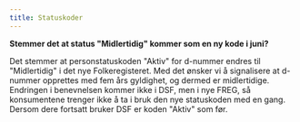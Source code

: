 ```yaml
---
title: Statuskoder
---
```


**Stemmer det at status "Midlertidig" kommer som en ny kode i juni?**

Det stemmer at personstatuskoden "Aktiv" for d-nummer endres til "Midlertidig" i det nye Folkeregisteret. Med det ønsker
vi å signalisere at d-nummer opprettes med fem års gyldighet, og dermed er midlertidige. Endringen i benevnelsen kommer
ikke i DSF, men i nye FREG, så konsumentene trenger ikke å ta i bruk den nye statuskoden med en gang. Dersom dere fortsatt
bruker DSF er koden "Aktiv" som før.

